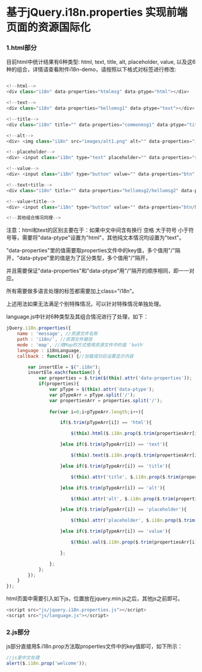 # 基于jQuery.i18n.properties 实现前端页面的资源国际化

### 1.html部分

目前html中统计结果有6种类型: html, text, title, alt, placeholder, value, 以及这6种的组合，详情请查看附件i18n-demo，请按照以下格式对标签进行修改:

```javascript

<!--html-->
<div class="i18n" data-properties="htmlmsg" data-ptype="html"></div>

<!--text-->
<div class="i18n" data-properties="hellomsg1" data-ptype="text"></div>

<!--title-->
<div class="i18n" title="" data-properties="commonmsg1" data-ptype="title">请用鼠标划过我看title效果</div>

<!--alt-->
<div> <img class="i18n" src="images/alt1.png" alt="" data-properties="img" data-ptype="alt"> </div>

<!--placeholder-->
<div> <input class="i18n" type="text" placeholder="" data-properties="searchPlaceholder" data-ptype="placeholder"> </div>

<!--value-->
<div> <input class="i18n" type="button" value="" data-properties="btn" data-ptype="value"> </div>

<!--text+title-->
<div class="i18n" title="" data-properties="hellomsg2/hellomsg2" data-ptype="text/title"></div>

<!--value+title-->
<div> <input class="i18n" type="button" value="" data-properties="btn/btntip" data-ptype="value/title"> </div>

<!--其他组合情况同理-->

```

注意：html和text的区别主要在于：如果中文中间含有换行 空格 大于符号 小于符号等，需要将"data-ptype"设置为"html"，其他纯文本情况均设置为"text"。

"data-properties"里的值需要取properties文件中的key值，多个值用"/"隔开，"data-ptype"里的值是为了区分类型，多个值用"/"隔开，

并且需要保证"data-properties"和"data-ptype"用"/"隔开的顺序相同，即一一对应。

所有需要做多语言处理的标签都需要加上class="i18n"。

上述用法如果无法满足个别特殊情况，可以针对特殊情况单独处理。

language.js中针对6种类型及其组合情况进行了处理，如下：

```javascript
jQuery.i18n.properties({
    name : 'message', //资源文件名称
    path : 'i18n/', //资源文件路径
    mode : 'map', //用Map的方式使用资源文件中的值 'both'
    language : i18nLanguage,
    callback : function() {//加载成功后设置显示内容

        var insertEle = $(".i18n");
        insertEle.each(function() {
            var properties = $.trim($(this).attr('data-properties'));
            if(properties){
                var pType = $(this).attr('data-ptype');
                var pTypeArr = pType.split('/');
                var propertiesArr = properties.split('/');
            
                for(var i=0;i<pTypeArr.length;i++){

                    if($.trim(pTypeArr[i]) == 'html'){

                        $(this).html($.i18n.prop($.trim(propertiesArr[i])));

                    }else if($.trim(pTypeArr[i]) == 'text'){

                        $(this).text($.i18n.prop($.trim(propertiesArr[i])));

                    }else if($.trim(pTypeArr[i]) == 'title'){

                        $(this).attr('title', $.i18n.prop($.trim(propertiesArr[i])));

                    }else if($.trim(pTypeArr[i]) == 'alt'){

                        $(this).attr('alt', $.i18n.prop($.trim(propertiesArr[i])));

                    }else if($.trim(pTypeArr[i]) == 'placeholder'){

                        $(this).attr('placeholder', $.i18n.prop($.trim(propertiesArr[i])));

                    }else if($.trim(pTypeArr[i]) == 'value'){

                        $(this).val($.i18n.prop($.trim(propertiesArr[i])));

                    };

                };
            };
        });
    }
});
```

html页面中需要引入如下js，位置放在jquery.min.js之后，其他js之前即可。

```javascript
<script src="js/jquery.i18n.properties.js"></script>
<script src="js/language.js"></script>
```

### 2.js部分

js部分直接用$.i18n.prop方法取properties文件中的key值即可，如下所示：

```javascript
//js里中文处理
alert($.i18n.prop('welcome'));
```
